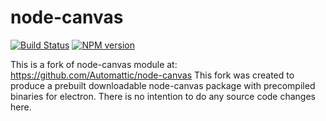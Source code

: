 # node-canvas

[![Build Status](https://travis-ci.org/Automattic/node-canvas.svg?branch=master)](https://travis-ci.org/Automattic/node-canvas)
[![NPM version](https://badge.fury.io/js/canvas.svg)](http://badge.fury.io/js/canvas)

This is a fork of node-canvas module at: https://github.com/Automattic/node-canvas This fork was created to produce a prebuilt downloadable node-canvas package with precompiled binaries for electron. There is no intention to do any source code changes here.

